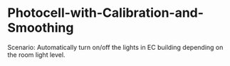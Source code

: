 # Photocell-with-Calibration-and-Smoothing
Scenario: Automatically turn on/off the lights in EC building depending on the room light level.
